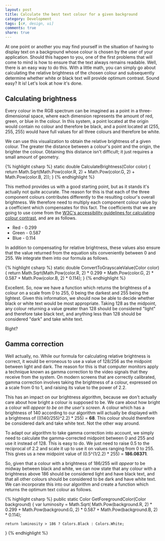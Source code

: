 ```yaml
---
layout: post
title: Calculate the best text colour for a given background
category: Development
tags: [c#, design, ui]
comments: true
share: true
---
```


At one point or another you may find yourself in the situation of having to display text on a background whose colour is chosen by the user of your application. Should this happen to you, one of the first problems that will come to mind is how to ensure that the text always remains readable. Well, there is an easy way to do this. With a little math, you can simply go about calculating the relative brightness of the chosen colour and subsequently determine whether white or black text will provide optimum contrast. Sound easy? It is! Let's look at how it's done.

## Calculating brightness

Every colour in the RGB spectrum can be imagined as a point in a three-dimensional space, where each dimension represents the amount of red, green, or blue in the colour. In this system, a point located at the origin would contain no colour and therefore be black, and a point located at (255, 255, 255) would have full values for all three colours and therefore be white.

We can use this visualization to obtain the relative brightness of a given colour. The greater the distance between a colour's point and the origin, the brighter the colour. Obtaining this distance isn't difficult; it just requires a small amount of geometry.

{% highlight csharp %}
static double CalculateBrightness(Color color)
{
    return Math.Sqrt(Math.Pow(color.R, 2) + Math.Pow(color.G, 2) + Math.Pow(color.B, 2));
}
{% endhighlight %}

This method provides us with a good starting point, but as it stands it's actually not quite accurate. The reason for this is that each of the three component colours contributes differently to the resulting colour's overall brightness. We therefore need to multiply each component colour value by a coefficient which compensates for this fact. The coefficients that we are going to use come from the [W3C's accessibility guidelines for calculating colour contrast](http://www.w3.org/TR/AERT#color-contrast), and are as follows.

+ Red - 0.299
+ Green - 0.587
+ Blue - 0.114

In addition to compensating for relative brightness, these values also ensure that the value returned from the equation sits conveniently between 0 and 255. We integrate them into our formula as follows.

{% highlight csharp %}
static double ConvertToGrayscaleValue(Color color)
{
    return Math.Sqrt(Math.Pow(color.R, 2) * 0.299 +
                     Math.Pow(color.G, 2) * 0.587 +
                     Math.Pow(color.B, 2) * 0.114);
}
{% endhighlight %}

Excellent. So, now we have a function which returns the brightness of a colour on a scale from 0 to 255, 0 being the darkest and 255 being the lightest. Given this information, we should now be able to decide whether black or white text would be most appropriate. Taking 128 as the midpoint, any colour returning a value greater than 128 should be considered "light" and therefore take black text, and anything less than 128 should be considered "dark" and take white text.

Right?

## Gamma correction

Well actually, no. While our formula for calculating relative brightness is correct, it would be erroneous to use a value of 128/256 as the midpoint between light and dark. The reason for this is that computer monitors apply a technique known as gamma correction to the video signals that they receive from the system. On modern screens that are correctly calibrated, gamma correction involves taking the brightness of a colour, expressed on a scale from 0 to 1, and raising its value to the power of 2.2.

This has an impact on our brightness algorithm, because we don't actually care about how bright a colour is supposed to be. We care about how bright a colour will *appear to be on the user's screen*. A colour which has a  brightness of 140 according to our algorithm will actually be displayed with a brightness of (((140/255)^2.2) * 255) = **68**. This colour should therefore be considered dark and take white text. Not the other way around.

To adapt our algorithm to take gamma correction into account, we simply need to calculate the gamma-corrected midpoint between 0 and 255 and use it instead of 128. This is easy to do. We just need to raise 0.5 to the reciprocal of 2.2 and scale it up to use it on values ranging from 0 to 255. This gives us a new midpoint value of (0.5^(1/2.2) * 255) = **186.08371**.

So, given that a colour with a brightness of 186/255 will *appear* to be midway between black and white, we can now state that any colour with a brightness above 186 should be considered light and have black text, and that all other colours should be considered to be dark and have white text. We can incorporate this into our algorithm and create a function which returns the optimum text colour as follows.

{% highlight csharp %}
public static Color GetForegroundColor(Color background)
{
    var luminosity = Math.Sqrt(
		Math.Pow(background.R, 2) * 0.299 +
		Math.Pow(background.G, 2) * 0.587 +
		Math.Pow(background.B, 2) * 0.114);

    return luminosity > 186 ? Colors.Black : Colors.White;
}
{% endhighlight %}